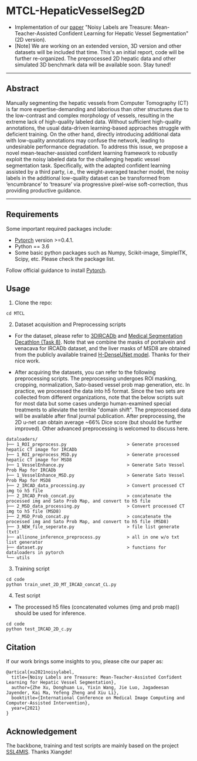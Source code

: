 # MTCL-HepaticVesselSeg2D
- Implementation of our [paper](https://arxiv.org/abs/2106.01860) "Noisy Labels are Treasure: Mean-Teacher-Assisted Confident Learning for Hepatic Vessel Segmentation" (2D version).    
- [Note] We are working on an extended version, 3D version and other datasets will be included that time. This's an initial report, code will be further re-organized. The preprocessed 2D hepatic data and other simulated 3D benchmark data will be available soon. Stay tuned!
____
## Abstract
Manually segmenting the hepatic vessels from Computer Tomography (CT) is far more expertise-demanding and laborious than other structures due to the low-contrast and complex morphology of vessels, resulting in the extreme lack of high-quality labeled data. Without sufficient high-quality annotations, the usual data-driven learning-based approaches struggle with deficient training. On the other hand, directly introducing additional data with low-quality annotations may confuse the network, leading to undesirable performance degradation. To address this issue, we propose a novel mean-teacher-assisted confident learning framework to robustly exploit the noisy labeled data for the challenging hepatic vessel segmentation task. Specifically, with the adapted confident learning assisted by a third party, i.e., the weight-averaged teacher model, the noisy labels in the additional low-quality dataset can be transformed from ‘encumbrance’ to ‘treasure’ via progressive pixel-wise soft-correction, thus providing productive guidance.
____

## Requirements
Some important required packages include:
* [Pytorch][torch_link] version >=0.4.1.
* Python == 3.6 
* Some basic python packages such as Numpy, Scikit-image, SimpleITK, Scipy, etc. Please check the package list.

Follow official guidance to install [Pytorch][torch_link].

[torch_link]:https://pytorch.org/

## Usage

1. Clone the repo:
```
cd MTCL
```

2. Dataset acquisition and Preprocessing scripts
- For the dataset, please refer to [3DIRCADb](https://www.ircad.fr/research/3d-ircadb-01/) and [Medical Segmentation Decathlon (Task 8)](http://medicaldecathlon.com/). Note that we combine the masks of portalvein and venacava for IRCADb dataset, and the liver masks of MSD8 are obtained from the publicly available trained [H-DenseUNet model](https://github.com/xmengli999/H-DenseUNet). Thanks for their nice work.  

- After acquiring the datasets, you can refer to the following preprocessing scripts. The preprocessing undergoes ROI masking, cropping, normalization, Sato-based vessel prob map generation, etc. In practice, we processed the data into h5 format. Since the two sets are collected from different organizations, note that the below scripts suit for most data but some cases undergo human-examined special treatments to alleviate the terrible "domain shift". The preprocessed data will be available after final journal publication. After preprocessing, the 2D u-net can obtain average ~66% Dice score (but should be further improved). Other advanced preprocessing is welcomed to discuss here. 
```
dataloaders/
├── 1_ROI_preprocess.py                       > Generate processed hepatic CT image for IRCADb                   
├── 1_ROI_preprocess_MSD.py                   > Generate processed hepatic CT image for MSD8 
├── 1_VesselEnhance.py                        > Generate Sato Vessel Prob Map for IRCADb 
├── 1_VesselEnhance_MSD.py                    > Generate Sato Vessel Prob Map for MSD8 
├── 2_IRCAD_data_processing.py                > Convert processed CT img to h5 file                   
├── 2_IRCAD_Prob_concat.py                    > concatenate the processed img and Sato Prob Map, and convert to h5 file  
├── 2_MSD_data_processing.py                  > Convert processed CT img to h5 file (MSD8)                   
├── 2_MSD_Prob_concat.py                      > concatenate the processed img and Sato Prob Map, and convert to h5 file (MSD8) 
├── 3_NEW_file_seperate.py                    > file list generate (txt) 
├── allinone_inference_preprocess.py          > all in one w/o txt list generator 
├── dataset.py                                > functions for dataloaders in pytorch
└── utils

```


3. Training script
```
cd code
python train_unet_2D_MT_IRCAD_concat_CL.py
```

4. Test script
- The processed h5 files (concatenated volumes (img and prob map)) should be used for inference.    
```
cd code
python test_IRCAD_2D_c.py
```

## Citation
If our work brings some insights to you, please cite our paper as:
```
@artical{xu2021noisylabel,
  title={Noisy Labels are Treasure: Mean-Teacher-Assisted Confident Learning for Hepatic Vessel Segmentation},
  author={Zhe Xu, Donghuan Lu, Yixin Wang, Jie Luo, Jagadeesan Jayender, Kai Ma, Yefeng Zheng and Xiu Li},
  booktitle={International Conference on Medical Image Computing and Computer-Assisted Intervention},
  year={2021}
}
```

## Acknowledgement
The backbone, training and test scripts are mainly based on the project [SSL4MIS](https://github.com/HiLab-git/SSL4MIS). Thanks Xiangde!     
